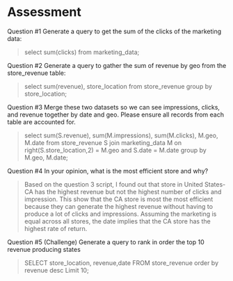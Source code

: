 # Assessment
Question #1 Generate a query to get the sum of the clicks of the marketing data: 

>select sum(clicks) from marketing_data;

Question #2 Generate a query to gather the sum of revenue by geo from the store_revenue table:

>select sum(revenue), store_location from store_revenue group by store_location;

Question #3 Merge these two datasets so we can see impressions, clicks, and revenue together by date and geo. Please ensure all records from each table are accounted for.
>select sum(S.revenue), sum(M.impressions), sum(M.clicks), M.geo, M.date from store_revenue S join marketing_data M on right(S.store_location,2) = M.geo and S.date = M.date group by M.geo, M.date;

Question #4 In your opinion, what is the most efficient store and why?

>Based on the question 3 script, I found out that store in United States-CA has the highest revenue but not the highest number of clicks and impression. This show that the CA store is most the most efficient because they can generate the highest revenue without having to produce a lot of clicks and impressions. Assuming the marketing is equal across all stores, the date implies that the CA store has the highest rate of return. 

Question #5 (Challenge) Generate a query to rank in order the top 10 revenue producing states

>SELECT store_location, revenue,date FROM store_revenue order by revenue desc Limit 10;
